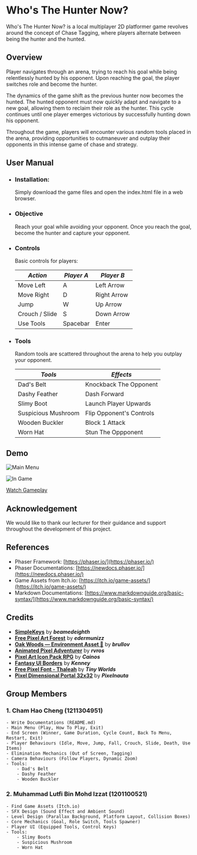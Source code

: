 # Who's The Hunter Now?
Who's The Hunter Now? is a local multiplayer 2D platformer game revolves around the concept of Chase Tagging, where players alternate between being the hunter and the hunted.

## Overview
Player navigates through an arena, trying to reach his goal while being relentlessly hunted by his opponent. Upon reaching the goal, the player switches role and become the hunter. 

The dynamics of the game shift as the previous hunter now becomes the hunted. The hunted opponent must now quickly adapt and navigate to a new goal, allowing them to reclaim their role as the hunter. This cycle continues until one player emerges victorious by successfully hunting down his opponent. 

Throughout the game, players will encounter various random tools placed in the arena, providing opportunities to outmaneuver and outplay their opponents in this intense game of chase and strategy.

## User Manual
- ### Installation: 
    Simply download the game files and open the index.html file in a web browser.
- ### Objective
    Reach your goal while avoiding your opponent. Once you reach the goal, become the hunter and capture your opponent.
- ### Controls
    Basic controls for players:

    | ***Action***   | ***Player A***| ***Player B***|
    |----------------|---------------|---------------|
    | Move Left      | A             | Left Arrow    |
    | Move Right     | D             | Right Arrow   |
    | Jump           | W             | Up Arrow      |
    | Crouch / Slide | S             | Down Arrow    |
    | Use Tools      | Spacebar      | Enter         |
- ### Tools
    Random tools are scattered throughout the arena to help you outplay your opponent.

    | ***Tools***           |          ***Effects***           |
    |-----------------------|----------------------------------|
    | Dad's Belt            | Knockback The Opponent           |
    | Dashy Feather         | Dash Forward                     |
    | Slimy Boot            | Launch Player Upwards            |
    | Suspicious Mushroom   | Flip Opponent's Controls         |
    | Wooden Buckler        | Block 1 Attack                   |
    | Worn Hat              | Stun The Oppponent               |

## Demo
![Main Menu](resources/mainMenu.png)

![In Game](resources/inGame.png)

[Watch Gameplay](https://google.com)

## Acknowledgement
We would like to thank our lecturer for their guidance and support throughout the development of this project.

## References
- Phaser Framework: [https://phaser.io/](https://phaser.io/)
- Phaser Documentations: [https://newdocs.phaser.io/](https://newdocs.phaser.io/)
- Game Assets from Itch.io: [https://itch.io/game-assets/](https://itch.io/game-assets/)
- Markdown Documentations: [https://www.markdownguide.org/basic-syntax/](https://www.markdownguide.org/basic-syntax/)

## Credits
- **[SimpleKeys](https://beamedeighth.itch.io/simplekeys-animated-pixel-keyboard-keys)** by ***beamedeighth***
- **[Free Pixel Art Forest](https://edermunizz.itch.io/free-pixel-art-forest)** by ***edermunizz***
- **[Oak Woods — Environment Asset 🍂](https://brullov.itch.io/oak-woods)** by ***brullov***
- **[Animated Pixel Adventurer](https://rvros.itch.io/animated-pixel-hero)** by ***rvros***
- **[Pixel Art Icon Pack RPG](https://cainos.itch.io/pixel-art-icon-pack-rpg)** by ***Cainos***
- **[Fantasy UI Borders](https://kenney-assets.itch.io/fantasy-ui-borders)** by ***Kenney***
- **[Free Pixel Font - Thaleah](https://tinyworlds.itch.io/free-pixel-font-thaleah)** by ***Tiny Worlds***
- **[Pixel Dimensional Portal 32x32](https://pixelnauta.itch.io/pixel-dimensional-portal-32x32)** by ***Pixelnauta***

## Group Members
### 1. Cham Hao Cheng (1211304951)
    - Write Documentations (README.md)
    - Main Menu (Play, How To Play, Exit)
    - End Screen (Winner, Game Duration, Cycle Count, Back To Menu, Restart, Exit)
    - Player Behaviours (Idle, Move, Jump, Fall, Crouch, Slide, Death, Use Items)
    - Elimination Mechanics (Out of Screen, Tagging)
    - Camera Behaviours (Follow Players, Dynamic Zoom)
    - Tools:
        - Dad's Belt
        - Dashy Feather
        - Wooden Buckler
### 2. Muhammad Lutfi Bin Mohd Izzat (1201100521)
    - Find Game Assets (Itch.io)
    - SFX Design (Sound Effect and Ambient Sound)
    - Level Design (Parallax Background, Platform Layout, Collision Boxes)
    - Core Mechanics (Goal, Role Switch, Tools Spawner)
    - Player UI (Equipped Tools, Control Keys) 
    - Tools:
        - Slimy Boots
        - Suspicious Mushroom
        - Worn Hat

